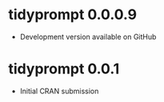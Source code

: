 # tidyprompt 0.0.0.9

* Development version available on GitHub

# tidyprompt 0.0.1

* Initial CRAN submission
